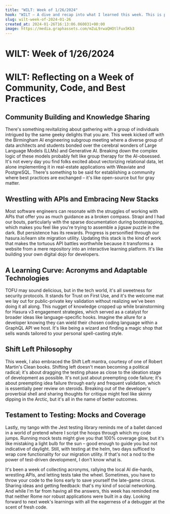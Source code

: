 ```yaml
---
title: "WILT: Week of 1/26/2024"
hook: "WILT — A dive and recap into what I learned this week. This is part of a weekly series that is summarized via daily reflections and compiled by ChatGPT 🚀"
slug: wilt-week-of-2024-01-26
created_at: 2024-01-26T16:13:06.060031+00:00
image: https://media.graphassets.com/mZuL9rwaQHOtlFux5Kb3
---
```


# WILT: Week of 1/26/2024

# WILT: Reflecting on a Week of Community, Code, and Best Practices

## Community Building and Knowledge Sharing

There's something revitalizing about gathering with a group of individuals intrigued by the same geeky delights that you are. This week kicked off with the Birmingham AI engineering subgroup meeting where a diverse group of data architects and students bonded over the cerebral wonders of Large Language Models (LLMs) and Generative AI. Breaking down the complex logic of these models probably felt like group therapy for the AI-obsessed. It's not every day you find folks excited about vectorizing relational data, let alone implementing it in real-estate applications with Weaviate and PostgreSQL. There's something to be said for establishing a community where best practices are exchanged – it's like open-source but for gray matter.

## Wrestling with APIs and Embracing New Stacks

Most software engineers can resonate with the struggles of working with APIs that offer you as much guidance as a broken compass. Strapi and I had our bouts, particularly with the sparse documentation during bootstrapping, which makes you feel like you're trying to assemble a jigsaw puzzle in the dark. But persistence has its rewards. Progress is personified through our hasura.io/learn site migration utility. Updating this stack is the kind of work that makes the tortuous API battles worthwhile because it transforms a website from a mere repository into an interactive learning platform. It's like building your own digital dojo for developers.

## A Learning Curve: Acronyms and Adaptable Technologies

TOFU may sound delicious, but in the tech world, it's all sweetness for security protocols. It stands for Trust on First Use, and it's the welcome mat we lay out for public-private key validation without realizing we've been doing it all along. This nugget of knowledge cropped up while brainstorming for Hasura v3 engagement strategies, which served as a catalyst for broader ideas like language-specific hooks. Imagine the allure for a developer knowing they can wield their chosen coding language within a GraphQL API we host. It's like being a wizard and finding a magic shop that sells wands tailored to your personal spell-casting style.

## Shift Left Philosophy

This week, I also embraced the Shift Left mantra, courtesy of one of Robert Martin's Clean books. Shifting left doesn't mean becoming a political radical; it's about dragging the testing phase as close to the ideation stage of development as possible. It's not just about preempting code failure; it's about preempting idea failure through early and frequent validation, which is essentially peer review on steroids. Breaking out of the developer's proverbial shell and sharing thoughts for critique might feel like skinny dipping in the Arctic, but it's all in the name of better outcomes.

## Testament to Testing: Mocks and Coverage

Lastly, my tango with the Jest testing library reminds me of a ballet danced in a world of pretend where I script the hoops through which my code jumps. Running mock tests might give you that 100% coverage glow, but it's like mistaking a light bulb for the sun – good enough to guide you but not indicative of daylight. Still, with testing at the helm, two days sufficed to wrap core functionality for our migration utility. If that's not a nod to the power of test-driven development, I don't know what is.

It's been a week of collecting acronyms, rallying the local AI die-hards, wrestling APIs, and letting tests take the wheel. Sometimes, you have to throw your code to the lions early to save yourself the late-game circus. Sharing ideas and getting feedback: that's my kind of social networking. And while I'm far from having all the answers, this week has reminded me that neither Rome nor robust applications were built in a day. Looking forward to next week's learnings with all the eagerness of a debugger at the scent of fresh code.

